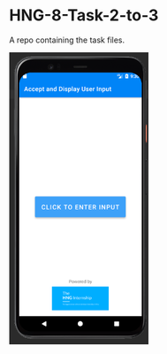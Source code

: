 # HNG-8-Task-2-to-3
A repo containing the task files.

<img src="User Input App 1.png" width="50%"/>
